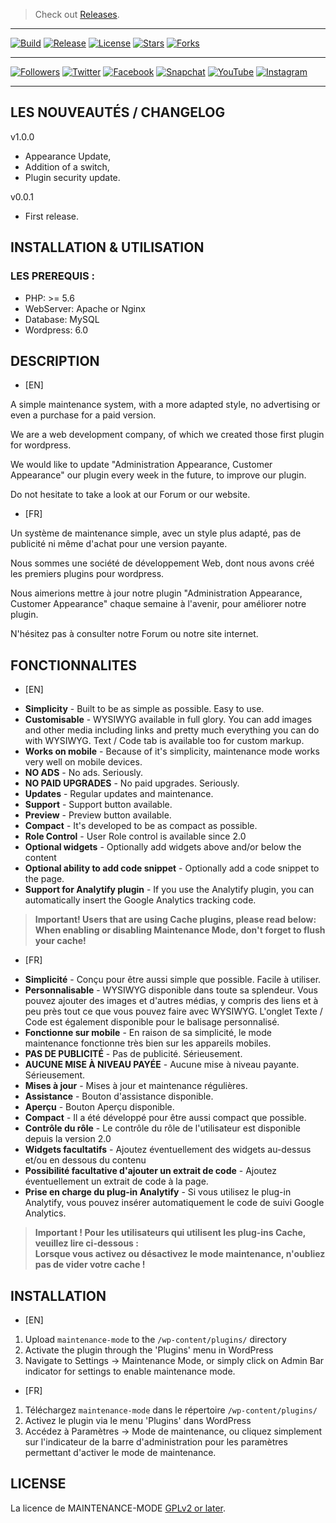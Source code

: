 > Check out <a href="https://github.com/SIDL-C0R0RATI0N/MAINTENANCE-MODE/releases"> Releases</a>.

***
[![Build](https://img.shields.io/github/package-json/v/SIDL-C0R0RATI0N/MAINTENANCE-MODE?style=social)](https://github.com/SIDL-C0R0RATI0N/MAINTENANCE-MODE)
[![Release](https://img.shields.io/github/v/release/SIDL-C0R0RATI0N/MAINTENANCE-MODE?include_prereleases&sort=date&style=social)](https://github.com/SIDL-C0R0RATI0N/MAINTENANCE-MODE/releases)
[![License](https://img.shields.io/github/license/SIDL-C0R0RATI0N/MAINTENANCE-MODE?style=social)](LICENSE.md)
[![Stars](https://img.shields.io/github/stars/SIDL-C0R0RATI0N/MAINTENANCE-MODE?style=social)](https://github.com/SIDL-C0R0RATI0N/MAINTENANCE-MODE/stargazers)
[![Forks](https://img.shields.io/github/forks/SIDL-C0R0RATI0N/MAINTENANCE-MODE?style=social)](https://github.com/SIDL-C0R0RATI0N/MAINTENANCE-MODE/network/members)
<br/>
***
[![Followers](https://img.shields.io/github/followers/SIDL-C0R0RATI0N?style=social)](https://github.com/SIDL-C0R0RATI0N/)
[![Twitter](https://img.shields.io/twitter/follow/SIDLCORPORATION?style=social)](https://www.twitter.com/SIDLCORPORATION)
[![Facebook](https://img.shields.io/twitter/url?label=Follow%20us%20on%20Facebook&logo=facebook&style=social&url=https%3A%2F%2Fwww.facebook.com%2Fsidl.corporation.officiel)](https://www.facebook.com/sidl.corporation.officiel)
[![Snapchat](https://img.shields.io/twitter/url?label=Add%20us%20on%20Snapchat&logo=snapchat&logoColor=yellow&style=social&url=https%3A%2F%2Fwww.snapchat.com%2Fadd%2Fsidlcorp.fr)](https://www.snapchat.com/add/sidlcorp.fr)
[![YouTube](https://img.shields.io/youtube/channel/subscribers/UCRolHgaCdwHj_oaNXUWC-lg?style=social)](https://www.youtube.com/channel/UCRolHgaCdwHj_oaNXUWC-lg)
[![Instagram](https://img.shields.io/twitter/url?label=Add%20us%20on%20Snapchat&logo=instagram&style=social&url=https%3A%2F%2Fwww.instagram.com%2Fsidl_corporation%2F)](https://www.instagram.com/sidl_corporation/)
***



## LES NOUVEAUTÉS / CHANGELOG

v1.0.0
* Appearance Update,
* Addition of a switch,
* Plugin security update.

v0.0.1
* First release.


## INSTALLATION & UTILISATION
  ### LES PREREQUIS :
  * PHP: >= 5.6
  * WebServer: Apache or Nginx
  * Database: MySQL
  * Wordpress: 6.0

## DESCRIPTION

- [EN] 

A simple maintenance system, with a more adapted style, no advertising or even a purchase for a paid version.

We are a web development company, of which we created those first plugin for wordpress.

We would like to update "Administration Appearance, Customer Appearance" our plugin every week in the future, to improve our plugin.

Do not hesitate to take a look at our Forum or our website.

- [FR] 

Un système de maintenance simple, avec un style plus adapté, pas de publicité ni même d'achat pour une version payante.

Nous sommes une société de développement Web, dont nous avons créé les premiers plugins pour wordpress.

Nous aimerions mettre à jour notre plugin "Administration Appearance, Customer Appearance" chaque semaine à l'avenir, pour améliorer notre plugin.

N'hésitez pas à consulter notre Forum ou notre site internet.

## FONCTIONNALITES

- [EN]

* **Simplicity** - Built to be as simple as possible. Easy to use.
* **Customisable** - WYSIWYG available in full glory. You can add images and other media including links and pretty much everything you can do with WYSIWYG. Text / Code tab is available too for custom markup.
* **Works on mobile** - Because of it's simplicity, maintenance mode works very well on mobile devices.
* **NO ADS** - No ads. Seriously.
* **NO PAID UPGRADES** - No paid upgrades. Seriously.
* **Updates** - Regular updates and maintenance.
* **Support** - Support button available.
* **Preview** - Preview button available.
* **Compact** - It's developed to be as compact as possible.
* **Role Control** - User Role control is available since 2.0
* **Optional widgets** - Optionally add widgets above and/or below the content
* **Optional ability to add code snippet** - Optionally add a code snippet to the page.
* **Support for Analytify plugin** - If you use the Analytify plugin, you can automatically insert the Google Analytics tracking code.

> <strong>Important! Users that are using Cache plugins, please read below:</strong><br>
> <strong>When enabling or disabling Maintenance Mode, don't forget to flush your cache!</strong>

- [FR]

* **Simplicité** - Conçu pour être aussi simple que possible. Facile à utiliser.
* **Personnalisable** - WYSIWYG disponible dans toute sa splendeur. Vous pouvez ajouter des images et d'autres médias, y compris des liens et à peu près tout ce que vous pouvez faire avec WYSIWYG. L'onglet Texte / Code est également disponible pour le balisage personnalisé.
* **Fonctionne sur mobile** - En raison de sa simplicité, le mode maintenance fonctionne très bien sur les appareils mobiles.
* **PAS DE PUBLICITÉ** - Pas de publicité. Sérieusement.
* **AUCUNE MISE À NIVEAU PAYÉE** - Aucune mise à niveau payante. Sérieusement.
* **Mises à jour** - Mises à jour et maintenance régulières.
* **Assistance** - Bouton d'assistance disponible.
* **Aperçu** - Bouton Aperçu disponible.
* **Compact** - Il a été développé pour être aussi compact que possible.
* **Contrôle du rôle** - Le contrôle du rôle de l'utilisateur est disponible depuis la version 2.0
* **Widgets facultatifs** - Ajoutez éventuellement des widgets au-dessus et/ou en dessous du contenu
* **Possibilité facultative d'ajouter un extrait de code** - Ajoutez éventuellement un extrait de code à la page.
* **Prise en charge du plug-in Analytify** - Si vous utilisez le plug-in Analytify, vous pouvez insérer automatiquement le code de suivi Google Analytics.

> <strong>Important ! Pour les utilisateurs qui utilisent les plug-ins Cache, veuillez lire ci-dessous :</strong><br>
> <strong>Lorsque vous activez ou désactivez le mode maintenance, n'oubliez pas de vider votre cache !</strong>

## INSTALLATION

- [EN]

1. Upload `maintenance-mode` to the `/wp-content/plugins/` directory
2. Activate the plugin through the 'Plugins' menu in WordPress
3. Navigate to Settings -> Maintenance Mode, or simply click on Admin Bar indicator for settings to enable maintenance mode.

- [FR]

1. Téléchargez `maintenance-mode` dans le répertoire `/wp-content/plugins/`
2. Activez le plugin via le menu 'Plugins' dans WordPress
3. Accédez à Paramètres -> Mode de maintenance, ou cliquez simplement sur l'indicateur de la barre d'administration pour les paramètres permettant d'activer le mode de maintenance.

## LICENSE

La licence de MAINTENANCE-MODE [GPLv2 or later](https://github.com/SIDL-C0R0RATI0N/MAINTENANCE-MODE/blob/main/LICENSE).